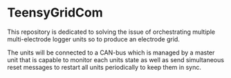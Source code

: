 # TeensyGridCom

This repository is dedicated to solving the issue of orchestrating 
multiple multi-electrode logger units so to produce an electrode grid.

The units will be connected to a CAN-bus which is managed by a master
unit that is capable to monitor each units state as well as send 
simultaneous reset messages to restart all units periodically to keep them
in sync.

